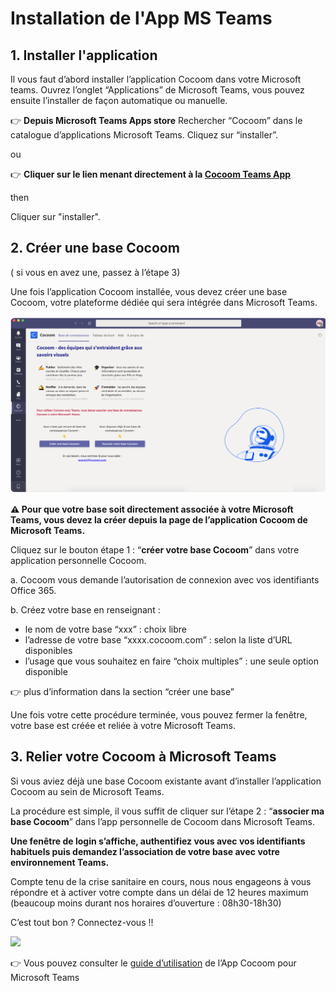 # Installation de l'App MS Teams

## 1. Installer l'application

Il vous faut d’abord installer l’application Cocoom dans votre Microsoft teams.
Ouvrez l’onglet  “Applications” de Microsoft Teams, vous pouvez ensuite l’installer de façon automatique ou manuelle.

👉 **Depuis Microsoft Teams Apps store**
Rechercher “Cocoom” dans le catalogue d’applications Microsoft Teams.
Cliquez sur “installer”.

ou

👉 **Cliquer sur le lien menant directement à la [Cocoom Teams App](https://teams.microsoft.com/l/app/1055556b-2695-4f2d-8184-ea1633842a1b)**

then

Cliquer sur "installer".

## 2. Créer une base Cocoom

( si vous en avez une, passez à l’étape 3)

Une fois l’application Cocoom installée, vous devez créer une base Cocoom, votre plateforme dédiée qui sera intégrée dans Microsoft Teams.

![](/img/fr/getting-started/install-msteams-app_create-base.png)

**⚠ Pour que votre base soit directement associée à votre Microsoft Teams, vous devez la créer depuis la page de l’application Cocoom de Microsoft Teams.**

Cliquez sur le bouton étape 1 : “**créer votre base Cocoom**”  dans votre application personnelle Cocoom.

a. Cocoom vous demande l’autorisation de connexion avec vos identifiants Office 365.

 b. Créez votre base en renseignant  :

- le nom de votre base “xxx” : choix libre
- l’adresse de votre base “xxxx.cocoom.com” : selon la liste d’URL disponibles
- l’usage que vous souhaitez en faire  “choix multiples” : une seule option disponible

 👉 plus d’information dans la section “créer une base”

Une fois votre cette procédure terminée, vous pouvez fermer la fenêtre, votre base est créée et reliée à votre Microsoft Teams.


## 3. Relier votre Cocoom à Microsoft Teams

Si vous aviez déjà une base Cocoom existante avant d’installer l’application Cocoom au sein de Microsoft Teams.

La procédure est simple, il vous suffit de cliquer sur l’étape 2 : “**associer ma base Cocoom**” dans l’app personnelle de Cocoom dans Microsoft Teams.

**Une fenêtre de login s’affiche, authentifiez vous avec vos identifiants habituels puis demandez l’association de votre base avec votre environnement Teams.**

Compte tenu de la crise sanitaire en cours, nous nous engageons à vous répondre et à activer votre compte dans un délai de 12 heures maximum (beaucoup moins durant nos horaires d’ouverture : 08h30-18h30)

C’est tout bon ? Connectez-vous !!

![](https://paper-attachments.dropbox.com/s_6CFA4B0A70E3DD7648B2C6010F8EF67FF1372BBCEB214BEC5EF83F31CE7E1280_1588948386172_Plan+de+travail+5cocoom-guides_EN.png)


👉 Vous pouvez consulter le [guide d’utilisation](/fr/guide/msteams-app) de l’App Cocoom pour Microsoft Teams
